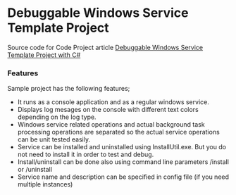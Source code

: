 # Debuggable Windows Service Template Project

Source code for Code Project article [Debuggable Windows Service Template Project with C#](https://www.codeproject.com/Articles/5162593/Debuggable-Windows-Service-Template-Project-with-C)

### Features
Sample project has the following features;

- It runs as a console application and as a regular windows service.
- Displays log mesages on the console with different text colors depending on the log type.
- Windows service related operations and actual background task processing operations are separated so the actual service operations can be unit tested easily.
- Service can be installed and uninstalled using InstallUtil.exe. But you do not need to install it in order to test and debug.
- Install/uninstall can be done also using command line parameters /install or /uninstall
- Service name and description can be specified in config file (if you need multiple instances)
